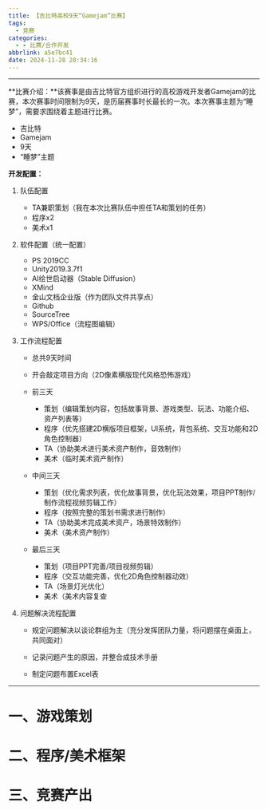 ```yaml
---
title: 【吉比特高校9天“Gamejam”比赛】
tags:
  - 竞赛
categories:
  - - 比赛/合作开发
abbrlink: a5e7bc41
date: 2024-11-28 20:34:16
---
```


---

**比赛介绍：**该赛事是由吉比特官方组织进行的高校游戏开发者Gamejam的比赛，本次赛事时间限制为9天，是历届赛事时长最长的一次。本次赛事主题为“睡梦”，需要求围绕着主题进行比赛。

- 吉比特
- Gamejam
- 9天
- “睡梦”主题



**开发配置：**

1. 队伍配置

   - TA兼职策划（我在本次比赛队伍中担任TA和策划的任务）
   - 程序x2
   - 美术x1
   
2. 软件配置（统一配置）

   - PS 2019CC
   - Unity2019.3.7f1
   - AI绘世启动器（Stable Diffusion）
   - XMind
   - 金山文档企业版（作为团队文件共享点）
   - Github
   - SourceTree
   - WPS/Office（流程图编辑）

3. 工作流程配置

   - 总共9天时间

   - 开会敲定项目方向（2D像素横版现代风格恐怖游戏）

   - 前三天

     - 策划（编辑策划内容，包括故事背景、游戏类型、玩法、功能介绍、资产列表等）
     - 程序（优先搭建2D横版项目框架，UI系统，背包系统、交互功能和2D角色控制器）
     - TA（协助美术进行美术资产制作，音效制作）
     - 美术（临时美术资产制作）

   - 中间三天

     - 策划（优化需求列表，优化故事背景，优化玩法效果，项目PPT制作/制作流程视频剪辑工作）
     - 程序（按照完整的策划书需求进行制作）
     - TA（协助美术完成美术资产，场景特效制作）
     - 美术（美术资产制作）

   - 最后三天

     - 策划（项目PPT完善/项目视频剪辑）
     - 程序（交互功能完善，优化2D角色控制器动效）
     - TA（场景灯光优化）
     - 美术（美术内容复查

     

4. 问题解决流程配置

   - 规定问题解决以谈论群组为主（充分发挥团队力量，将问题摆在桌面上，共同面对）

   - 记录问题产生的原因，并整合成技术手册
   - 制定问题布置Excel表

---

# 一、游戏策划

# 二、程序/美术框架

# 三、竞赛产出



